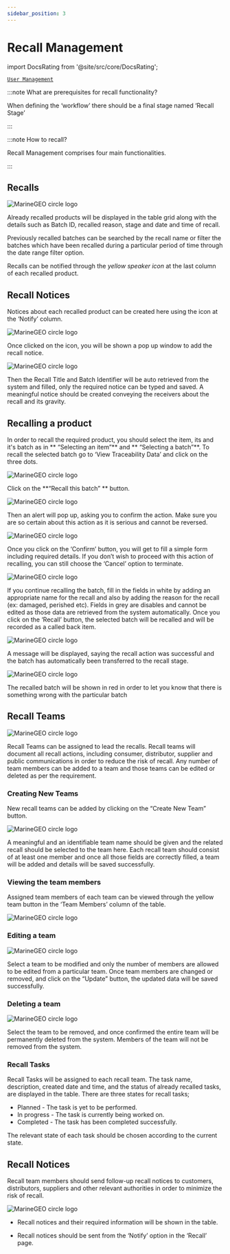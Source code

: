 ```yaml
---
sidebar_position: 3
---
```


# Recall Management
import DocsRating from '@site/src/core/DocsRating';

[`User Management`](../TracifiedAdmin/userMangement)



:::note What are prerequisites for recall functionality?

When defining the ‘workflow’ there should be a final stage named ‘Recall Stage’ 	

:::

:::note How to recall?

Recall Management comprises four main functionalities. 

:::



## Recalls

![MarineGEO circle logo](../../static/img/insights10.png "MarineGEO logo")

Already recalled products will be displayed in the table grid along with the details such as Batch ID, recalled reason, stage and date and time of recall. 

Previously recalled batches can be searched by the recall name or filter the batches which have been recalled during a particular period of time through the date range filter option. 

Recalls can be notified through the *yellow speaker icon* at the last column of each recalled product. 



## Recall Notices

Notices about each recalled product can be created here using the icon at the ‘Notify’ column. 

![MarineGEO circle logo](../../static/img/insights11.png "MarineGEO logo")



Once clicked on the icon, you will be shown a pop up window to add the recall notice.


![MarineGEO circle logo](../../static/img/insights12.png "MarineGEO logo")


Then the Recall Title and Batch Identifier will be auto retrieved from the system and filled, only the required notice can be typed and saved.
A meaningful notice should be created conveying the receivers about the recall and its gravity. 



## Recalling a product

In order to recall the required product, you should select the item, its and it's batch as in ** “Selecting an item”** and ** “Selecting a batch”**. To recall the selected batch go to ‘View Traceability Data’ and click on the three dots.

![MarineGEO circle logo](../../static/img/insights13.png "MarineGEO logo")

Click on the **“Recall this batch” ** button.

![MarineGEO circle logo](../../static/img/insights40.png "MarineGEO logo")


Then an alert will pop up, asking you to confirm the action. 
Make sure you are so certain about this action as it is serious and cannot be reversed. 


![MarineGEO circle logo](../../static/img/insights15.png "MarineGEO logo")


Once you click on the ‘Confirm’ button, you will get to fill a simple form including required details. 
If you don’t wish to proceed with this action of recalling, you can still choose the ‘Cancel’ option to terminate. 


![MarineGEO circle logo](../../static/img/insights16.png "MarineGEO logo")


If you continue recalling the batch, fill in the fields in white by adding an appropriate name for the recall and also by adding the reason for the recall (ex: damaged, perished etc).
Fields in grey are disables and cannot be edited as those data are retrieved from the system automatically.
Once you click on the ‘Recall’ button, the selected batch will be recalled and will be recorded as a called back item.


![MarineGEO circle logo](../../static/img/insights17.png "MarineGEO logo")


A message will be displayed, saying the recall action was successful and the batch has automatically been transferred to the recall stage.


![MarineGEO circle logo](../../static/img/insights18.png "MarineGEO logo")


The recalled batch will be shown in red in order to let you know that there is something wrong with the particular batch




## Recall Teams

![MarineGEO circle logo](../../static/img/insights19.png "MarineGEO logo")

Recall Teams can be assigned to lead the recalls. Recall teams will document all recall actions, including consumer, distributor, supplier and public communications in order to reduce the risk of recall.
Any number of team members can be added to a team and those teams can be edited or deleted as per the requirement.




### Creating New Teams

New recall teams can be added by clicking on the “Create New Team” button.

![MarineGEO circle logo](../../static/img/insights20.png "MarineGEO logo") 

A meaningful and an identifiable team name should be given and the related recall should be selected to the team here. Each recall team should consist of at least one member and once all those fields are correctly filled, a team will be added and details will be saved successfully. 




### Viewing the team members

Assigned team members of each team can be viewed through the yellow team button in the ‘Team Members’ column of the table.

![MarineGEO circle logo](../../static/img/insights21.png "MarineGEO logo") 





### Editing a team

![MarineGEO circle logo](../../static/img/insights22.png "MarineGEO logo")

Select a team to be modified and only the number of members are allowed to be edited from a particular team. Once team members are changed or removed, and click on the “Update” button, the updated data will be saved successfully. 



### Deleting a team

![MarineGEO circle logo](../../static/img/insights23.png "MarineGEO logo")

Select the team to be removed, and once confirmed the entire team will be permanently deleted from the system.  Members of the team will not be removed from the system.

### Recall Tasks 

Recall Tasks will be assigned to each recall team. The task name, description, created date and time, and the status of already recalled tasks, are displayed in the table. 
There are three states for recall tasks;

- Planned - The task is yet to be performed.
- In progress - The task is currently being worked on.
- Completed - The task has been completed successfully.

The relevant state of each task should be chosen according to the current state.




## Recall Notices

Recall team members should send follow-up recall notices to customers, distributors, suppliers and other relevant authorities in order to minimize the risk of recall. 

![MarineGEO circle logo](../../static/img/insights24.png "MarineGEO logo")

- Recall notices and their required information will be shown in the table.

- Recall notices should be sent from the ‘Notify’ option in the ‘Recall’ page.

<DocsRating pageName="certificates"/>

